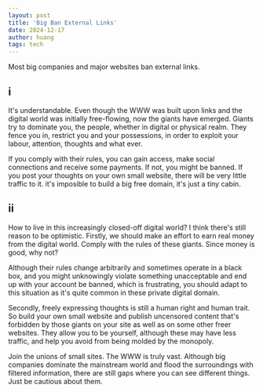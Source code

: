 ```yaml
---
layout: post
title: 'Big Ban External Links'
date: 2024-12-17
author: huang
tags: tech
---
```


Most big companies and major websites ban external links.

## i

It's understandable. Even though the WWW was built upon links and the digital world was initially free-flowing, now the giants have emerged. Giants try to dominate you, the people,  whether in digital or physical realm. They fence you in, restrict you and your possessions, in order to exploit your labour, attention, thoughts and what ever.

If you comply with their rules, you can gain access, make social connections and receive some payments. If not, you might be banned.  If you post your thoughts on your own small website, there will be very little traffic to it. it's imposible to build a big free domain, it's just a tiny cabin.

## ii

How to live in this increasingly closed-off digital world? I think there's still reason to be optimistic. Firstly, we should make an effort to earn real money from the digital world. Comply with the rules of these giants. Since money is good, why not?

Although their rules change arbitrarily and sometimes operate in a black box, and you might unknowingly violate something unacceptable and end up with your account be banned, which is frustrating, you should adapt to this situation as it's quite common in these private digital domain.

Secondly, freely expressing thoughts is still a human right and  human trait. So build your own small website and publish uncensored content that's forbidden by those giants on your site as well as on some other freer websites. They allow you to be yourself, although these may have less traffic, and help you avoid from being molded by the monopoly.

Join the unions of small sites. The WWW is truly vast. Although big companies dominate the mainstream world and flood the surroundings with filtered information, there are still gaps where you can see different things. Just be cautious about them.
